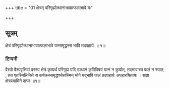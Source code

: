 +++
title = "01 क्षेत्रम् परिगृह्योत्थानाभावात्फलाभावे यः"

+++
## सूत्रम्
क्षेत्रं परिगृह्योत्थानाभावात्फलाभावे यस्समृद्धस्स भावि तदपहार्यः ॥ १॥  
### टिप्पनी
वैश्यो वैश्यवृत्तिर्वा परस्य क्षेत्रं कृष्यर्थं परिगृह्य यदि उत्थानं कृषिविषयं यत्नं न कुर्यात्, तदभावाच्च फलं न स्यात् , तत एतस्मिन्निमित्ते स कर्षकस्समृद्धश्चेत्तस्मिन् भोगे यद्भावि फलं तदपहार्यः अपहारयितव्यः । राज्ञा क्षेत्रस्वामिने दाप्यः ॥१॥  
